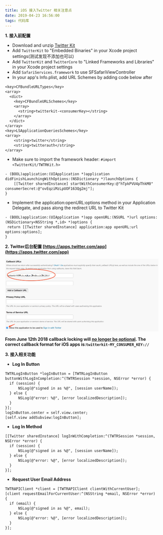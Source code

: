 ```yaml
---
title: iOS 接入Twitter 相关注意点
date: 2019-04-23 16:56:00
tags: 代码库
---
```


**1. 接入前配置**
* Download and unzip [Twitter Kit](https://ton.twimg.com/syndication/twitterkit/ios/3.3.0/Twitter-Kit-iOS.zip)
* Add `TwitterKit` to "Embedded Binaries" in your Xcode project settings(测试发现不添加也可以)
* Add `TwitterKit` and `TwitterCore` to "Linked Frameworks and Libraries" in your Xcode project settings
* Add `SafariServices.framework` to use SFSafariViewController
* In your app's Info.plist, add URL Schemes by adding code below after
```
<key>CFBundleURLTypes</key>
<array>
  <dict>
    <key>CFBundleURLSchemes</key>
    <array>
      <string>twitterkit-<consumerKey></string>
    </array>
  </dict>
</array>
<key>LSApplicationQueriesSchemes</key>
<array>
    <string>twitter</string>
    <string>twitterauth</string>
</array>
```
* Make sure to import the framework header: `#import <TwitterKit/TWTRKit.h>`
```
- (BOOL)application:(UIApplication *)application didFinishLaunchingWithOptions:(NSDictionary *)launchOptions {
    [[Twitter sharedInstance] startWithConsumerKey:@"hTpkPVU4pThkM0" consumerSecret:@"ovEqziMzLpUOF163Qg2mj"];
}
```
* Implement the application:openURL:options method in your Application Delegate, and pass along the redirect URL to Twitter Kit
```
- (BOOL)application:(UIApplication *)app openURL:(NSURL *)url options:(NSDictionary<NSString *,id> *)options {
 return [[Twitter sharedInstance] application:app openURL:url options:options];
}
```

**2. Twitter后台配置 [https://apps.twitter.com/app](https://apps.twitter.com/app)**

![Twitter apps dashboard](https://raw.githubusercontent.com/Gsl201600/PicGoImg/master/img/2019.04.23.01.png)

**From June 12th 2018 callback locking will [no longer be optional](https://developer.twitter.com/en/docs/basics/callback_url.html). The correct callback format for iOS apps is:`twitterkit-MY_CONSUMER_KEY://`**

**3. 接入相关功能**
* **Log In Button**
```
TWTRLogInButton *logInButton = [TWTRLogInButton buttonWithLogInCompletion:^(TWTRSession *session, NSError *error) {
  if (session) {
      NSLog(@"signed in as %@", [session userName]);
  } else {
      NSLog(@"error: %@", [error localizedDescription]);
  }
}];
logInButton.center = self.view.center;
[self.view addSubview:logInButton];
```
* **Log In Method**
```
[[Twitter sharedInstance] logInWithCompletion:^(TWTRSession *session, NSError *error) {
  if (session) {
      NSLog(@"signed in as %@", [session userName]);
  } else {
      NSLog(@"error: %@", [error localizedDescription]);
  }
}];
```
* **Request User Email Address**
```
TWTRAPIClient *client = [TWTRAPIClient clientWithCurrentUser];
[client requestEmailForCurrentUser:^(NSString *email, NSError *error) {
  if (email) {
      NSLog(@"signed in as %@", email);
  } else {
      NSLog(@"error: %@", [error localizedDescription]);
  }
}];
```
